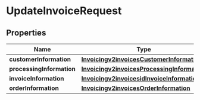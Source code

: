 
# UpdateInvoiceRequest

## Properties
Name | Type | Description | Notes
------------ | ------------- | ------------- | -------------
**customerInformation** | [**Invoicingv2invoicesCustomerInformation**](Invoicingv2invoicesCustomerInformation.md) |  |  [optional]
**processingInformation** | [**Invoicingv2invoicesProcessingInformation**](Invoicingv2invoicesProcessingInformation.md) |  |  [optional]
**invoiceInformation** | [**Invoicingv2invoicesidInvoiceInformation**](Invoicingv2invoicesidInvoiceInformation.md) |  | 
**orderInformation** | [**Invoicingv2invoicesOrderInformation**](Invoicingv2invoicesOrderInformation.md) |  | 



